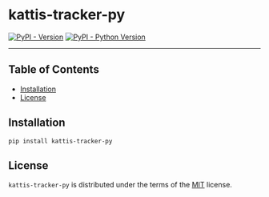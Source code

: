 # kattis-tracker-py

[![PyPI - Version](https://img.shields.io/pypi/v/kattis-tracker-py.svg)](https://pypi.org/project/kattis-tracker-py)
[![PyPI - Python Version](https://img.shields.io/pypi/pyversions/kattis-tracker-py.svg)](https://pypi.org/project/kattis-tracker-py)

---

## Table of Contents

- [Installation](#installation)
- [License](#license)

## Installation

```console
pip install kattis-tracker-py
```

## License

`kattis-tracker-py` is distributed under the terms of the [MIT](https://spdx.org/licenses/MIT.html) license.
